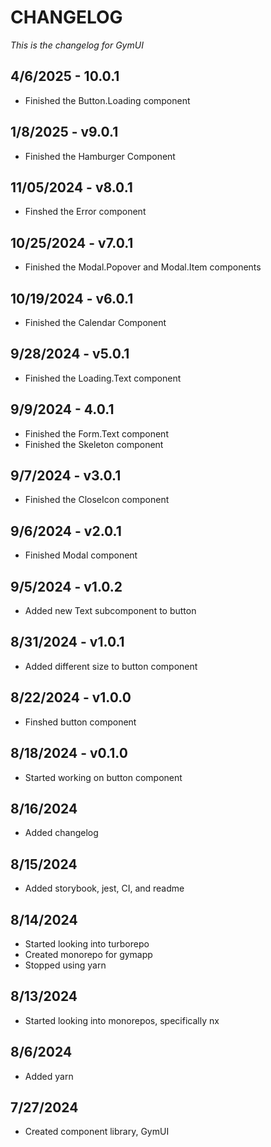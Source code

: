 # CHANGELOG

_This is the changelog for GymUI_

## 4/6/2025 - 10.0.1

- Finished the Button.Loading component

## 1/8/2025 - v9.0.1

- Finished the Hamburger Component

## 11/05/2024 - v8.0.1

- Finshed the Error component

## 10/25/2024 - v7.0.1

- Finished the Modal.Popover and Modal.Item components

## 10/19/2024 - v6.0.1

- Finished the Calendar Component

## 9/28/2024 - v5.0.1

- Finished the Loading.Text component

## 9/9/2024 - 4.0.1

- Finished the Form.Text component
- Finished the Skeleton component

## 9/7/2024 - v3.0.1

- Finished the CloseIcon component

## 9/6/2024 - v2.0.1

- Finished Modal component

## 9/5/2024 - v1.0.2

- Added new Text subcomponent to button

## 8/31/2024 - v1.0.1

- Added different size to button component

## 8/22/2024 - v1.0.0

- Finshed button component

## 8/18/2024 - v0.1.0

- Started working on button component

## 8/16/2024

- Added changelog

## 8/15/2024

- Added storybook, jest, CI, and readme

## 8/14/2024

- Started looking into turborepo
- Created monorepo for gymapp
- Stopped using yarn

## 8/13/2024

- Started looking into monorepos, specifically nx

## 8/6/2024

- Added yarn

## 7/27/2024

- Created component library, GymUI
